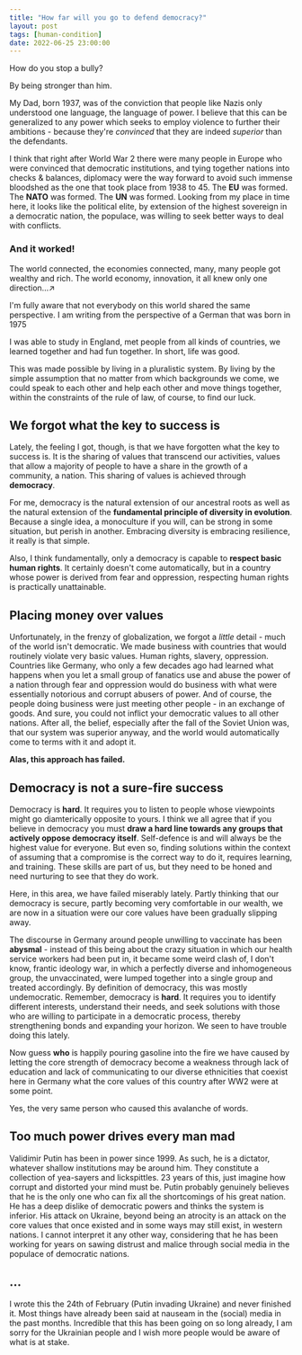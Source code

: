 ```yaml
---
title: "How far will you go to defend democracy?"
layout: post
tags: [human-condition]
date: 2022-06-25 23:00:00
---
```


<Alpha>How do you stop a bully?</Alpha>

<Beta>By being stronger than him.</Beta>

My Dad, born 1937, was of the conviction that people like Nazis only understood one language, the language of power. I believe that this can be generalized to any power which seeks to employ violence to further their ambitions - because they're _convinced_ that they are indeed _superior_ than the defendants.

I think that right after World War 2 there were many people in Europe who were convinced that democratic institutions, and tying together nations into checks & balances, diplomacy were the way forward to avoid such immense bloodshed as the one that took place from 1938 to 45. The **EU** was formed. The **NATO** was formed. The **UN** was formed. Looking from my place in time here, it looks like the political elite, by extension of the highest sovereign in a democratic nation, the populace, was willing to seek better ways to deal with conflicts.

### And it worked!

The world connected, the economies connected, many, many people got wealthy and rich. The world economy, innovation, it all knew only one direction...↗️

<Info>
I'm fully aware that not everybody on this world shared the same perspective. I am writing from the perspective of a German that was born in 1975
</Info>

I was able to study in England, met people from all kinds of countries, we learned together and had fun together. In short, life was good.

This was made possible by living in a pluralistic system. By living by the simple assumption that no matter from which backgrounds we come, we could speak to each other and help each other and move things together, within the constraints of the rule of law, of course, to find our luck.

## We forgot what the key to success is

Lately, the feeling I got, though, is that we have forgotten what the key to success is. It is the sharing of values that transcend our activities, values that allow a majority of people to have a share in the growth of a community, a nation. This sharing of values is achieved through **democracy**. 

For me, democracy is the natural extension of our ancestral roots as well as the natural extension of the **fundamental principle of diversity in evolution**. Because a single idea, a monoculture if you will, can be strong in some situation, but perish in another. Embracing diversity is embracing resilience, it really is that simple. 

Also, I think fundamentally, only a democracy is capable to **respect basic human rights**. It certainly doesn't come automatically, but in a country whose power is derived from fear and oppression, respecting human rights is practically unattainable.

## Placing money over values

Unfortunately, in the frenzy of globalization, we forgot a _little_ detail - much of the world isn't democratic. We made business with countries that would routinely violate very basic values. Human rights, slavery, oppression. Countries like Germany, who only a few decades ago had learned what happens when you let a small group of fanatics use and abuse the power of a nation through fear and oppression would do business with what were essentially notorious and corrupt abusers of power. And of course, the people doing business were just meeting other people - in an exchange of goods. And sure, you could not inflict your democratic values to all other nations. After all, the belief, especially after the fall of the Soviet Union was, that our system was superior anyway, and the world would automatically come to terms with it and adopt it. 

**Alas, this approach has failed.**

## Democracy is not a sure-fire success

Democracy is **hard**. It requires you to listen to people whose viewpoints might go diamterically opposite to yours. I think we all agree that if you believe in democracy you must **draw a hard line towards any groups that actively oppose democracy itself**. Self-defence is and will always be the highest value for everyone. But even so, finding solutions within the context of assuming that a compromise is the correct way to do it, requires learning, and training. These skills are part of us, but they need to be honed and need nurturing to see that they do work.

Here, in this area, we have failed miserably lately. Partly thinking that our democracy is secure, partly becoming very comfortable in our wealth, we are now in a situation were our core values have been gradually slipping away. 

The discourse in Germany around people unwilling to vaccinate has been **abysmal** - instead of this being about the crazy situation in which our health service workers had been put in, it became some weird clash of, I don't know, frantic ideology war, in which a perfectly diverse and inhomogeneous group, the unvaccinated, were lumped together into a single group and treated accordingly. By definition of democracy, this was mostly undemocratic. Remember, democracy is **hard**. It requires you to identify different interests, understand their needs, and seek solutions with those who are willing to participate in a democratic process, thereby strengthening bonds and expanding your horizon. We seen to have trouble doing this lately. 

Now guess **who** is happily pouring gasoline into the fire we have caused by letting the core strength of democracy become a weakness through lack of education and lack of communicating to our diverse ethnicities that coexist here in Germany what the core values of this country after WW2 were at some point.

Yes, the very same person who caused this avalanche of words.

## Too much power drives every man mad 

Validimir Putin has been in power since 1999. As such, he is a dictator, whatever shallow institutions may be around him. They constitute a collection of yea-sayers and lickspittles. 23 years of this, just imagine how corrupt and distorted your mind must be. Putin probably genuinely believes that he is the only one who can fix all the shortcomings of his great nation. He has a deep dislike of democratic powers and thinks the system is inferior. His attack on Ukraine, beyond being an atrocity is an attack on the core values that once existed and in some ways may still exist, in western nations. I cannot interpret it any other way, considering that he has been working for years on sawing distrust and malice through social media in the populace of democratic nations.

## ...

<Info>
I wrote this the 24th of February (Putin invading Ukraine) and never finished it. Most things have already been said at nauseam in the (social) media in the past months. Incredible that this has been going on so long already, I am sorry for the Ukrainian people and I wish more people would be aware of what is at stake.
</Info>
